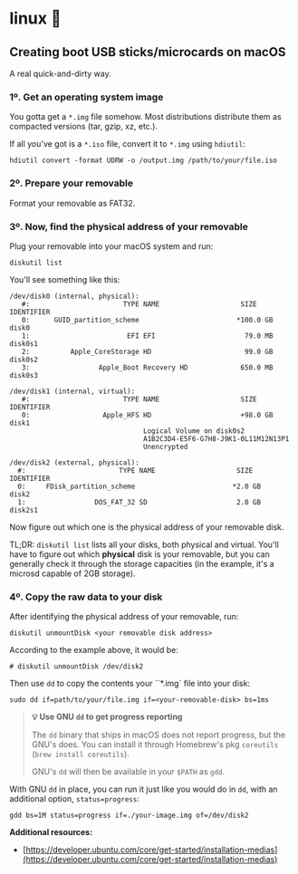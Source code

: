 # linux 🐧

## Creating boot USB sticks/microcards on macOS

A real quick-and-dirty way.

### 1º. Get an operating system image

You gotta get a `*.img` file somehow. Most distributions distribute them as compacted versions (tar, gzip, xz, etc.).

If all you've got is a `*.iso` file, convert it to `*.img` using `hdiutil`:

```
hdiutil convert -format UDRW -o /output.img /path/to/your/file.iso
```

### 2º. Prepare your removable

Format your removable as FAT32.

### 3º. Now, find the physical address of your removable

Plug your removable into your macOS system and run:

```
diskutil list
```

You'll see something like this:

```
/dev/disk0 (internal, physical):
   #:                       TYPE NAME                    SIZE       IDENTIFIER
   0:      GUID_partition_scheme                        *100.0 GB   disk0
   1:                        EFI EFI                      79.0 MB   disk0s1
   2:          Apple_CoreStorage HD                       99.0 GB   disk0s2
   3:                 Apple_Boot Recovery HD             650.0 MB   disk0s3

/dev/disk1 (internal, virtual):
   #:                       TYPE NAME                    SIZE       IDENTIFIER
   0:                  Apple_HFS HD                      +98.0 GB   disk1
                                 Logical Volume on disk0s2
                                 A1B2C3D4-E5F6-G7H8-J9K1-0L11M12N13P1
                                 Unencrypted

/dev/disk2 (external, physical):
  #:                       TYPE NAME                    SIZE       IDENTIFIER
  0:     FDisk_partition_scheme                        *2.0 GB     disk2
  1:                 DOS_FAT_32 SD                      2.0 GB     disk2s1
```

Now figure out which one is the physical address of your removable disk.

TL;DR: `diskutil list` lists all your disks, both physical and virtual. You'll have to figure out which **physical** disk is your removable, but you can generally check it through the storage capacities (in the example, it's a microsd capable of 2GB storage).

### 4º. Copy the raw data to your disk

After identifying the physical address of your removable, run:

```
diskutil unmountDisk <your removable disk address>
```

According to the example above, it would be:

```
# diskutil unmountDisk /dev/disk2
```

Then use `dd` to copy the contents your ``\*.img` file into your disk:

```
sudo dd if=path/to/your/file.img if=<your-removable-disk> bs=1ms
```

> **💡 Use GNU `dd` to get progress reporting**
>
> The `dd` binary that ships in macOS does not report progress, but the GNU's does. You can install it through Homebrew's pkg `coreutils` (`brew install coreutils`).
>
> GNU's `dd` will then be available in your `$PATH` as `gdd`.

With GNU `dd` in place, you can run it just like you would do in `dd`, with an additional option, `status=progress`:

```
gdd bs=1M status=progress if=./your-image.img of=/dev/disk2
```

<!--
> Note: the parameter `bs` of GNU dd seems to work only with a quantity of bytes and does not understand magnitude suffixes (eg: `K` fo kylobyte, `M` for megabyte, etc.), so you must inform a number with no suffixes. It defaults to `512`, but you must inform your own. Since `512` is very small, you can use `1024` for read/write 1KB at a time, `2048` for 2KB, etc. - I've been using `8388608` (8MB) and it works well - though writing to a microsd imposes its own writing speeds.
-->

**Additional resources:**

- [https://developer.ubuntu.com/core/get-started/installation-medias](https://developer.ubuntu.com/core/get-started/installation-medias)
